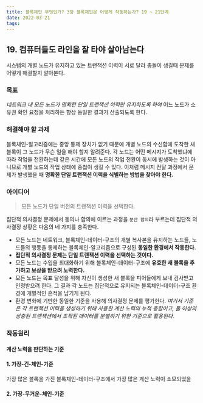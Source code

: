 ```yaml
---
title: 블록체인 무엇인가? 3장 블록체인은 어떻게 작동하는가? 19 ~ 21단계
date: 2022-03-21
tags:
---
```


## 19. 컴퓨터들도 라인을 잘 타야 살아남는다

시스템의 개별 노드가 유지하고 있는 트랜잭션 이력이 서로 달라 충돌이 생길때 문제를 어떻게 해결할지 알아본다.

### 목표

_네트워크 내 모든 노드가 명확한 단일 트랜잭션 이력만 유지하도록 하여_ 어느 노드가 소유권 확인 요청을 처리하든 항상 동일한 결과가 산출되도록 한다.

### 해결해야 할 과제

블록체인-알고리즘에는 중앙 통제 장치가 없기 때문에 개별 노드의 수신함에 도착한 새 블록이 그 노드가 무슨 일을 해야 할지 알려준다. 각 노드는 어떤 메시지가 도착했냐에 따라 작업을 전환하는데 같은 시간에 모든 노드의 작업 전환이 동시에 발생하는 것이 아니므로 개별 노드의 작업 상태에 중첩이 생길 수 있다. 이처럼 메시지 전달 과정에서 문제가 발생했을 때 **명확한 단일 트랜잭션 이력을 식별하는 방법을 찾아야 한다.**

### 아이디어

> 모든 노드가 단일 버전의 트랜잭션 이력을 선택한다.

집단적 의사결정 문제에서 동의나 합의에 이르는 과정을 `분산 합의`라 부르는데 집단적 의사결정 상황은 다음의 네 가지를 충족한다.

- 모든 노드는 네트워크, 블록체인-데이터-구조의 개별 복사본을 유지하는 노드들, 노드들의 행동을 통제하는 블록체인-알고리즘으로 구성된 **동일한 환경에서 작동한다.**
- **집단적 의사결정 문제는 단일 트랜잭션 이력을 선택하는 것이다.**
- 모든 노드는 수입을 최대화하기 위해 블록체인-데이터-구조에 **유효한 새 블록을 추가하고 보상을 받으려 노력한다.**
- 모든 노드는 목표 달성을 위해 자신이 생성한 새 블록을 피어들에게 보내 검사받고 인정받으려 한다. 그 결과 각 노드는 집단적으로 유지되는 블록체인-데이터-구조 환경에 개별적인 흔적을 남기게 된다.
- 환경 변화에 기반한 동일한 기준을 사용해 의사결정 문제를 평가한다. _여기서 기준은 각 트랜잭션 이력을 생성하기 위해 사용한 계산 노력의 누적 총합이고, 둘 이상의 상충된 트랜잭션에서 조작된 데이터를 분별하기 위한 기준으로 활용된다._

### 작동원리

#### 계산 노력을 판단하는 기준

#### 1. 가장-긴-체인-기준

가장 많은 블록을 가진 블록체인-데이터-구조에서 가장 많은 계산 노력이 소모되었을

#### 2. 가장-무거운-체인-기준
